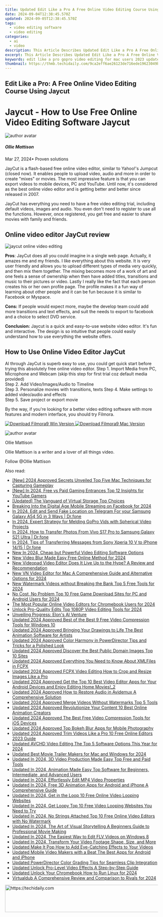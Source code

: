 ```yaml
---
title: Updated Edit Like a Pro A Free Online Video Editing Course Using Jaycut for 2024
date: 2024-09-04T12:38:45.570Z
updated: 2024-09-05T12:38:45.570Z
tags: 
  - video editing software
  - video editing
categories: 
  - ai
  - video
description: This Article Describes Updated Edit Like a Pro A Free Online Video Editing Course Using Jaycut for 2024
excerpt: This Article Describes Updated Edit Like a Pro A Free Online Video Editing Course Using Jaycut for 2024
keywords: edit like a pro gopro video editing for mac users 2023 update,edit like a pro 10 free video editing apps for chromebook users,5 fantastic free online video editors like imovie updated 2023,the ultimate jaycut guide free online video editing for beginners and pros,jaycut crash course master free online video editing in no time,edit like a pro a free online video editing course using jaycut,edit like a pro for free top online video editor options
thumbnail: https://thmb.techidaily.com/9ca2eff6ae26123de716ede19623049b700dbda01116c41da9ae37331ba659b6.jpg
---
```


## Edit Like a Pro: A Free Online Video Editing Course Using Jaycut

# Jaycut - How to Use Free Online Video Editing Software Jaycut

![author avatar](https://images.wondershare.com/filmora/article-images/ollie-mattison.jpg)

##### Ollie Mattison

 Mar 27, 2024• Proven solutions

JayCut is a flash-based free online video editor, similar to Yahoo!'s Jumpcut (closed now). It enables people to upload video, audio and more in order to create "mixes" or movies. The most impressive feature is that you can export videos to mobile devices, PC and YouTube. Until now, it's considered as the best online video editor and is getting better and better since released in 2007.

JayCut has everything you need to have a free video editing trial, including default videos, images and audio. You even don't need to register to use all the functions. However, once registered, you get free and easier to share movies with family and friends.

## Online video editor JayCut review

![jaycut online video editing](https://images.wondershare.com/topic/video-editing/jaycut.jpg)

**Pros**: JayCut does all you could imagine in a single web page. Actually, it amazes me and my friends. I like everything about this website. It is very user friendly and allows you to upload different types of media very quickly, and then mix them together. The mixing becomes more of a work of art and one feels a sense of ownership when then have added titles, transitions and music to their pictures or video. Lastly I really like the fact that each person creates his or her own profile page. The profile makes it a fun way of learning about other people and it can be fun because it is similar to Facebook or Myspace.

**Cons:** If people would expect more, maybe the develop team could add more transitions and text effects, and suit the needs to export to facebook and a choice to select DVD service.

**Conclusion:** Jaycut is a quick and easy-to-use website video editor. It's fun and interactive. The design is so intuitive that people could easily understand how to use everything the website offers.

## How to Use Online Video Editor JayCut

Al through JayCut is superb easy to use, you could get quick start before trying this absolutely free online video editor.
Step 1\. Import Media from PC, Microphone and Webcam (skip this step for first trial coz default media provided)  
Step 2\. Add Video/Images/Audio to Timeline  
Step 3\. Personalize movies with transitions, texts
Step 4\. Make settings to added video/audio and effects  
Step 5\. Save project or export movie

By the way, if you're looking for a better video editing software with more features and modern interface, you should try Filmora.

[![Download Filmora9 Win Version](https://images.wondershare.com/filmora/guide/download-btn-win.jpg) ](https://tools.techidaily.com/wondershare/filmora/download/) [![Download Filmora9 Mac Version](https://images.wondershare.com/filmora/guide/download-btn-mac.jpg) ](https://tools.techidaily.com/wondershare/filmora/download/)

![author avatar](https://images.wondershare.com/filmora/article-images/ollie-mattison.jpg)

Ollie Mattison

Ollie Mattison is a writer and a lover of all things video.

Follow @Ollie Mattison

<span class="atpl-alsoreadstyle">Also read:</span>
<div><ul>
<li><a href="https://screen-capture.techidaily.com/new-2024-approved-secrets-unveiled-top-five-mac-techniques-for-capturing-gameplay/"><u>[New] 2024 Approved  Secrets Unveiled  Top Five Mac Techniques for Capturing Gameplay</u></a></li>
<li><a href="https://eaxpv-info.techidaily.com/new-in-2024-free-vs-paid-gaming-entrances-top-12-insights-for-youtube-gamers/"><u>[New] In 2024, Free vs Paid Gaming Entrances  Top 12 Insights for YouTube Gamers</u></a></li>
<li><a href="https://some-guidance.techidaily.com/updated-the-vanguard-of-virtual-storage-top-choices/"><u>[Updated] The Vanguard of Virtual Storage  Top Choices</u></a></li>
<li><a href="https://facebook-clips.techidaily.com/breaking-into-the-digital-age-mobile-streaming-on-facebook-for-2024/"><u>Breaking Into the Digital Age  Mobile Streaming on Facebook for 2024</u></a></li>
<li><a href="https://location-social.techidaily.com/in-2024-edit-and-send-fake-location-on-telegram-for-your-samsung-galaxy-a54-5g-in-3-ways-drfone-by-drfone-virtual-android/"><u>In 2024, Edit and Send Fake Location on Telegram For your Samsung Galaxy A54 5G in 3 Ways | Dr.fone</u></a></li>
<li><a href="https://some-knowledge.techidaily.com/in-2024-expert-strategy-for-melding-gopro-vids-with-spherical-video-projects/"><u>In 2024, Expert Strategy for Melding GoPro Vids with Spherical Video Projects</u></a></li>
<li><a href="https://android-transfer.techidaily.com/in-2024-how-to-transfer-photos-from-vivo-s17-pro-to-samsung-galaxy-s21-ultra-drfone-by-drfone-transfer-from-android-transfer-from-android/"><u>In 2024, How to Transfer Photos From Vivo S17 Pro to Samsung Galaxy S21 Ultra | Dr.fone</u></a></li>
<li><a href="https://android-transfer.techidaily.com/in-2024-tips-of-transferring-messages-from-sony-xperia-10-v-to-iphone-1415-drfone-by-drfone-transfer-from-android-transfer-from-android/"><u>In 2024, Tips of Transferring Messages from Sony Xperia 10 V to iPhone 14/15 | Dr.fone</u></a></li>
<li><a href="https://video-ai-editor.techidaily.com/new-in-2024-cheap-but-powerful-video-editing-software-options/"><u>New In 2024, Cheap but Powerful Video Editing Software Options</u></a></li>
<li><a href="https://smart-video-editing.techidaily.com/new-video-blur-made-easy-free-online-method-for-2024/"><u>New Video Blur Made Easy Free Online Method for 2024</u></a></li>
<li><a href="https://smart-video-editing.techidaily.com/new-videopad-video-editor-does-it-live-up-to-the-hype-a-review-and-recommendation/"><u>New Videopad Video Editor Does It Live Up to the Hype? A Review and Recommendation</u></a></li>
<li><a href="https://smart-video-editing.techidaily.com/new-vn-video-editor-for-mac-a-comprehensive-guide-and-alternative-options-for-2024/"><u>New VN Video Editor for Mac A Comprehensive Guide and Alternative Options for 2024</u></a></li>
<li><a href="https://smart-video-editing.techidaily.com/new-watermark-videos-without-breaking-the-bank-top-5-free-tools-for-2024/"><u>New Watermark Videos without Breaking the Bank Top 5 Free Tools for 2024</u></a></li>
<li><a href="https://smart-video-editing.techidaily.com/no-cost-no-problem-top-10-free-game-download-sites-for-pc-and-android-users-for-2024/"><u>No Cost, No Problem Top 10 Free Game Download Sites for PC and Android Users for 2024</u></a></li>
<li><a href="https://smart-video-editing.techidaily.com/the-most-popular-online-video-editors-for-chromebook-users-for-2024/"><u>The Most Popular Online Video Editors for Chromebook Users for 2024</u></a></li>
<li><a href="https://smart-video-editing.techidaily.com/unlock-pro-quality-edits-top-1080p-video-editing-tools-for-2024/"><u>Unlock Pro-Quality Edits Top 1080P Video Editing Tools for 2024</u></a></li>
<li><a href="https://tech-hub.techidaily.com/unveiling-progress-elons-ai-venture/"><u>Unveiling Progress: Elon's AI Venture</u></a></li>
<li><a href="https://smart-video-editing.techidaily.com/updated-2024-approved-best-of-the-best-9-free-video-compression-tools-for-windows-10/"><u>Updated 2024 Approved Best of the Best 9 Free Video Compression Tools for Windows 10</u></a></li>
<li><a href="https://smart-video-editing.techidaily.com/updated-2024-approved-bringing-your-drawings-to-life-the-best-animation-software-for-artists/"><u>Updated 2024 Approved Bringing Your Drawings to Life The Best Animation Software for Artists</u></a></li>
<li><a href="https://smart-video-editing.techidaily.com/updated-2024-approved-color-harmony-in-powerdirector-tips-and-tricks-for-a-polished-look/"><u>Updated 2024 Approved Color Harmony in PowerDirector Tips and Tricks for a Polished Look</u></a></li>
<li><a href="https://smart-video-editing.techidaily.com/updated-2024-approved-discover-the-best-public-domain-images-top-10-sites/"><u>Updated 2024 Approved Discover the Best Public Domain Images Top 10 Sites</u></a></li>
<li><a href="https://smart-video-editing.techidaily.com/updated-2024-approved-everything-you-need-to-know-about-xmlfiles-in-fcpx/"><u>Updated 2024 Approved Everything You Need to Know About XMLFiles in FCPX</u></a></li>
<li><a href="https://smart-video-editing.techidaily.com/updated-2024-approved-fcpx-video-editing-how-to-crop-and-resize-images-like-a-pro/"><u>Updated 2024 Approved FCPX Video Editing How to Crop and Resize Images Like a Pro</u></a></li>
<li><a href="https://smart-video-editing.techidaily.com/updated-2024-approved-get-the-top-10-best-video-editor-apps-for-your-android-devices-and-enjoy-editing-home-movies2/"><u>Updated 2024 Approved Get the Top 10 Best Video Editor Apps for Your Android Devices and Enjoy Editing Home Movies!_2</u></a></li>
<li><a href="https://smart-video-editing.techidaily.com/updated-2024-approved-how-to-restore-audio-in-avidemux-a-comprehensive-solution/"><u>Updated 2024 Approved How to Restore Audio in Avidemux A Comprehensive Solution</u></a></li>
<li><a href="https://smart-video-editing.techidaily.com/updated-2024-approved-merge-videos-without-watermarks-top-5-tools/"><u>Updated 2024 Approved Merge Videos Without Watermarks Top 5 Tools</u></a></li>
<li><a href="https://smart-video-editing.techidaily.com/updated-2024-approved-revolutionize-your-content-10-best-online-animation-creators/"><u>Updated 2024 Approved Revolutionize Your Content 10 Best Online Animation Creators</u></a></li>
<li><a href="https://smart-video-editing.techidaily.com/updated-2024-approved-the-best-free-video-compression-tools-for-ios-devices/"><u>Updated 2024 Approved The Best Free Video Compression Tools for iOS Devices</u></a></li>
<li><a href="https://smart-video-editing.techidaily.com/updated-2024-approved-top-bokeh-blur-apps-for-mobile-photography/"><u>Updated 2024 Approved Top Bokeh Blur Apps for Mobile Photography</u></a></li>
<li><a href="https://smart-video-editing.techidaily.com/updated-2024-approved-trim-videos-like-a-pro-10-free-online-editors-2023-guide/"><u>Updated 2024 Approved Trim Videos Like a Pro 10 Free Online Editors 2023 Guide</u></a></li>
<li><a href="https://smart-video-editing.techidaily.com/updated-avchd-video-editing-the-top-5-software-options-this-year-for-2024/"><u>Updated AVCHD Video Editing The Top 5 Software Options This Year for 2024</u></a></li>
<li><a href="https://smart-video-editing.techidaily.com/updated-best-movie-trailer-makers-for-mac-and-windows-for-2024/"><u>Updated Best Movie Trailer Makers for Mac and Windows for 2024</u></a></li>
<li><a href="https://smart-video-editing.techidaily.com/updated-in-2024-3d-video-production-made-easy-top-free-and-paid-tools/"><u>Updated In 2024, 3D Video Production Made Easy Top Free and Paid Tools</u></a></li>
<li><a href="https://smart-video-editing.techidaily.com/updated-in-2024-animation-made-easy-top-software-for-beginners-intermediate-and-advanced-users/"><u>Updated In 2024, Animation Made Easy Top Software for Beginners, Intermediate, and Advanced Users</u></a></li>
<li><a href="https://smart-video-editing.techidaily.com/updated-in-2024-effortlessly-edit-mp4-video-properties/"><u>Updated In 2024, Effortlessly Edit MP4 Video Properties</u></a></li>
<li><a href="https://smart-video-editing.techidaily.com/updated-in-2024-free-3d-animation-apps-for-android-and-iphone-a-comprehensive-guide/"><u>Updated In 2024, Free 3D Animation Apps for Android and iPhone A Comprehensive Guide</u></a></li>
<li><a href="https://smart-video-editing.techidaily.com/updated-in-2024-get-in-the-loop-10-free-online-video-looping-websites/"><u>Updated In 2024, Get in the Loop 10 Free Online Video Looping Websites</u></a></li>
<li><a href="https://smart-video-editing.techidaily.com/updated-in-2024-get-loopy-top-10-free-video-looping-websites-you-need-to-try/"><u>Updated In 2024, Get Loopy Top 10 Free Video Looping Websites You Need to Try</u></a></li>
<li><a href="https://smart-video-editing.techidaily.com/updated-in-2024-no-strings-attached-top-10-free-online-video-editors-with-no-watermark/"><u>Updated In 2024, No Strings Attached Top 10 Free Online Video Editors with No Watermark</u></a></li>
<li><a href="https://smart-video-editing.techidaily.com/updated-in-2024-the-art-of-visual-storytelling-a-beginners-guide-to-professional-movie-making/"><u>Updated In 2024, The Art of Visual Storytelling A Beginners Guide to Professional Movie Making</u></a></li>
<li><a href="https://smart-video-editing.techidaily.com/updated-in-2024-the-easiest-way-to-edit-flv-videos-on-windows-8/"><u>Updated In 2024, The Easiest Way to Edit FLV Videos on Windows 8</u></a></li>
<li><a href="https://smart-video-editing.techidaily.com/updated-in-2024-transform-your-video-footage-shape-size-and-more/"><u>Updated In 2024, Transform Your Video Footage Shape, Size, and More</u></a></li>
<li><a href="https://smart-video-editing.techidaily.com/updated-make-it-pop-how-to-add-eye-catching-effects-to-your-videos/"><u>Updated Make It Pop How to Add Eye-Catching Effects to Your Videos</u></a></li>
<li><a href="https://smart-video-editing.techidaily.com/updated-mobile-video-makers-with-a-beat-the-best-apps-for-android-and-iphone/"><u>Updated Mobile Video Makers with a Beat The Best Apps for Android and iPhone</u></a></li>
<li><a href="https://smart-video-editing.techidaily.com/updated-powerdirector-color-grading-tips-for-seamless-clip-integration/"><u>Updated PowerDirector Color Grading Tips for Seamless Clip Integration</u></a></li>
<li><a href="https://smart-video-editing.techidaily.com/updated-unlock-pro-level-video-effects-a-step-by-step-guide/"><u>Updated Unlock Pro-Level Video Effects A Step-by-Step Guide</u></a></li>
<li><a href="https://smart-video-editing.techidaily.com/updated-unlock-your-chromebook-how-to-run-linux-for-2024/"><u>Updated Unlock Your Chromebook How to Run Linux for 2024</u></a></li>
<li><a href="https://smart-video-editing.techidaily.com/virtualdub-a-comprehensive-review-and-comparison-to-rivals-for-2024/"><u>Virtualdub A Comprehensive Review and Comparison to Rivals for 2024</u></a></li>
</ul></div>

<ins class="adsbygoogle"
      style="display:block"
      data-ad-client="ca-pub-7571918770474297"
      data-ad-slot="8358498916"
      data-ad-format="auto"
      data-full-width-responsive="true"></ins>
<!-- affiliate ads begin -->
<a href="https://aligracehair.sjv.io/c/5597632/1975841/19272" target="_top" id="1975841">
  <img src="//a.impactradius-go.com/display-ad/19272-1975841" border="0" alt="https://techidaily.com" width="728" height="90"/>
</a>
<img height="0" width="0" src="https://aligracehair.sjv.io/i/5597632/1975841/19272" style="position:absolute;visibility:hidden;" border="0" />
<!-- affiliate ads end -->